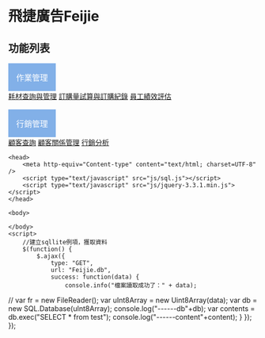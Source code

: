 
<h1>飛捷廣告Feijie</h1>
<html>
<head>
<title>下拉菜单</title>
<meta charset="utf-8">
<style>
.dropbtn {
    background-color: #82b0e8;
    color: white;
    padding: 16px;
    font-size: 16px;
    border: none;
    cursor: pointer;
}

.dropdown {
    position: relative;
    display: inline-block;
}

.dropdown-content {
    display: none;
    position: absolute;
    background-color: #f9f9f9;
    min-width: 160px;
    box-shadow: 0px 8px 16px 0px rgba(0,0,0,0.2);
}

.dropdown-content a {
    color: black;
    padding: 12px 16px;
    text-decoration: none;
    display: block;
}

.dropdown-content a:hover {background-color: #f1f1f1}

.dropdown:hover .dropdown-content {
    display: block;
}

.dropdown:hover .dropbtn {
    background-color: #82b0e8;
}
</style>
</head>
<body>

<h2>功能列表</h2>

<div class="dropdown">
  <button class="dropbtn">作業管理</button>
  <div class="dropdown-content">
    <a href="https://zzcookie.github.io/feijie1/">耗材查詢與管理</a>
    <a href="https://zzcookie.github.io/feijie2/">訂購量試算與訂購紀錄</a>
    <a href="https://zzcookie.github.io/feijie3/">員工績效評估</a>
  </div>
</div>
&nbsp;&nbsp;&nbsp;&nbsp;&nbsp;
    <div class="dropdown">
  <button class="dropbtn">行銷管理</button>
  <div class="dropdown-content">
    <a href="https://zzcookie.github.io/feijie4/">顧客查詢</a>  
    <a href="https://zzcookie.github.io/feijie5/">顧客關係管理</a>
    <a href="https://zzcookie.github.io/feijie6/">行銷分析</a>
      
  </div>
</div>
 
  
    <head>
        <meta http-equiv="Content-type" content="text/html; charset=UTF-8" />
        <script type="text/javascript" src="js/sql.js"></script>
        <script type="text/javascript" src="js/jquery-3.3.1.min.js"></script>
    </head>

    <body>

    </body>
    <script>
        //建立sqllite例項，獲取資料
        $(function() {
            $.ajax({
                type: "GET",
                url: "Feijie.db",
                success: function(data) {
                    console.info("檔案讀取成功了：" + data);
//                  var fr = new FileReader();
                    var uInt8Array = new Uint8Array(data);
                    var db = new SQL.Database(uInt8Array);
                    console.log("------db"+db);
                    var contents = db.exec("SELECT * from test");
                    console.log("------content"+content);
                }
            });
        });
    </script>


